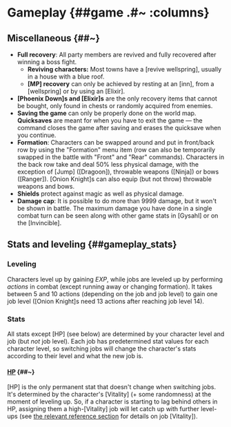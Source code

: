 # Gameplay {##game .#~ :columns}

## Miscellaneous {##~}

* **Full recovery**: All party members are revived and fully recovered after winning a boss fight.
  * **Reviving characters:** Most towns have a [revive wellspring], usually in a house with a blue roof.
  * **[MP] recovery** can only be achieved by resting at an [inn], from a [wellspring] or by using an [Elixir].
* **[Phoenix Down]s and [Elixir]s** are the only recovery items that cannot be bought, only found in chests or randomly acquired from enemies.
* **Saving the game** can only be properly done on the world map. **Quicksaves** are meant for when you have to exit the game — the command closes the game after saving and erases the quicksave when you continue.
* **Formation**: Characters can be swapped around and put in front/back row by using the "Formation" menu item (row can also be temporarily swapped in the battle with "Front" and "Rear" commands). Characters in the back row take and deal 50% less physical damage, with the exception of [Jump] ([Dragoon]), throwable weapons ([Ninja]) or bows ([Ranger]). [Onion Knight]s can also equip (but not throw) throwable weapons and bows.
* **Shields** protect against magic as well as physical damage.
* **Damage cap**: It is possible to do more than 9999 damage, but it won't be shown in battle. The maximum damage you have done in a single combat turn can be seen along with other game stats in [Gysahl] or on the [Invincible].

## Stats and leveling {##gameplay_stats}

### Leveling
Characters level up by gaining *EXP*, while jobs are leveled up by performing *actions* in combat (except running away or changing formation). It takes between 5 and 10 actions (depending on the job and job level) to gain one job level ([Onion Knight]s need 13 actions after reaching job level 14).

### Stats
All stats except [HP] (see below) are determined by your character level and job (but *not* job level). Each job has predetermined stat values for each character level, so switching jobs will change the character's stats according to their level and what the new job is.

#### [HP](@~) {##~}
[HP] is the only permanent stat that doesn't change when switching jobs. It's determined by the character's [Vitality] (+ some randomness) at the moment of leveling up. So, if a character is starting to lag behind others in HP, assigning them a high-[Vitality] job will let catch up with further level-ups (see [the relevant reference section](job_vitality) for details on job [Vitality]).
